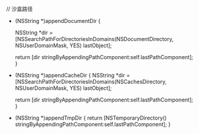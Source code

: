 
// 沙盒路径
- (NSString *)appendDocumentDir {
    
    NSString *dir = [NSSearchPathForDirectoriesInDomains(NSDocumentDirectory, NSUserDomainMask, YES) lastObject];
    
    return [dir stringByAppendingPathComponent:self.lastPathComponent];
}

- (NSString *)appendCacheDir {
    NSString *dir = [NSSearchPathForDirectoriesInDomains(NSCachesDirectory, NSUserDomainMask, YES) lastObject];
    
    return [dir stringByAppendingPathComponent:self.lastPathComponent];
}

- (NSString *)appendTmpDir {
    return [NSTemporaryDirectory() stringByAppendingPathComponent:self.lastPathComponent];
}
